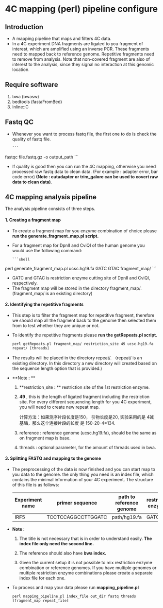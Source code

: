 # 4C mapping (perl) pipeline configure



## Introduction

+ A mapping pipeline that maps and filters 4C data.
+ In a 4C experiment DNA fragments are ligated to you fragment of interest, which are amplified using an inverse PCR. These fragments need to mapped back to reference genome. Repetitive fragments need to remove from analysis. Note that non-covered fragment are also of interest to the analysis, since they signal no interaction at this genomic location.



## Require software

1. bwa (bwasw)
2. bedtools (fastaFromBed)
3. Inline::C



## Fastq QC

+ Whenever you want to process fastq file, the first one to do is check the quality of fastq file.

      ``` 
fastqc file.fastq.gz -o output_path
      ```

+ If quality is good then you can run the 4C mapping, otherwise you need processed raw fastq data to clean data. (For example : adapter error, bar code error) **(Note : cutadapter or trim_galore can be used to covert raw data to clean data)**.



## 4C mapping analysis pipeline

The analysis pipeline consists of three steps.

#### **1. Creating a fragment map**

+ To create a fragment map for you enzyme combination of choice please **run the generate_fragment_map.pl script.** 
+ For a fragment map for DpnII and CviQI of the human genome you would use the following command:

      ```shell
perl generate_fragment_map.pl ucsc.hg19.fa GATC GTAC fragment_map/
      ```

+ GATC and GTAC is restriction enzyme cutting site of DpnII and CviQI, respectively.
+ The fragment map will be stored in the directory fragment_map/. (fragment_map/ is an existing directory)



#### **2. Identifying the repetitive  fragments**

+ This step is to filter the fragment map for repetitive fragment, therefore we should map all the fragment back to the genome then selected them from to test whether they are unique or not.

+ To identify the repetitive fragments please **run the getRepeats.pl script.**

  ```shell
  perl getRepeats.pl fragment_map/ restriction_site 49 ucsc.hg19.fa repeat/ [threads]
  ```

+ The results will be placed in the directory repeat/. （repeat/ is an existing directory. In this directory a new directory will created based on the sequence length option that is provided.)

+ **Note : ** 

  1. **restriction_site : ** restriction site of the 1st restriction enzyme.

  2. **49**  , this is the length of ligated fragment including the restriction site. For every different sequencing length for you 4C experiment, you will need to create new repeat map.

     计算方法：如果测序片段长度是150， 引物长度是20, 实验采用的是 4碱基酶，那么这个连接片段的长度 是 150-20-4=134.

  3. reference : reference genome (ucsc.hg19.fa), should be the same as on fragment map is base.

  4. threads : optional parameter, for the amount of threads used in bwa.



#### 3. Splitting FASTQ and mapping to the genome

+ The preprocessing of the data is now finished and you can start map to you data to the genome. the only thing you need is an index file, which contains the minimal information of your 4C experiment. The structure of this file is as follows:

  | Experiment name | primer sequence    | path to reference genome | restriction enzyme1 | restriction enzyme2 | viewpoint chromosome |
  | --------------- | ------------------ | ------------------------ | ------------------- | ------------------- | -------------------- |
  | IRF5            | TCCTCCAGGCCTTGGATC | path/hg19.fa             | GATC                | GTAC                | chr7                 |

+ **Note :**

  1. The title is not necessary that is in order to understand easily. **The index file only need the second line.**

  2. The reference should also have **bwa index.**
  3. Given the current setup it is not possible to mix restriction enzyme combination or reference genomes. If you have multiple genomes or multiple restriction enzyme combinations please create a separate index file for each one.

+ To process and map your data please run **mapping_pipeline.pl**

  ```shell
  perl mapping_pipeline.pl index_file out_dir fastq threads [fragment_map repeat_file]
  ```

  

​     















 

